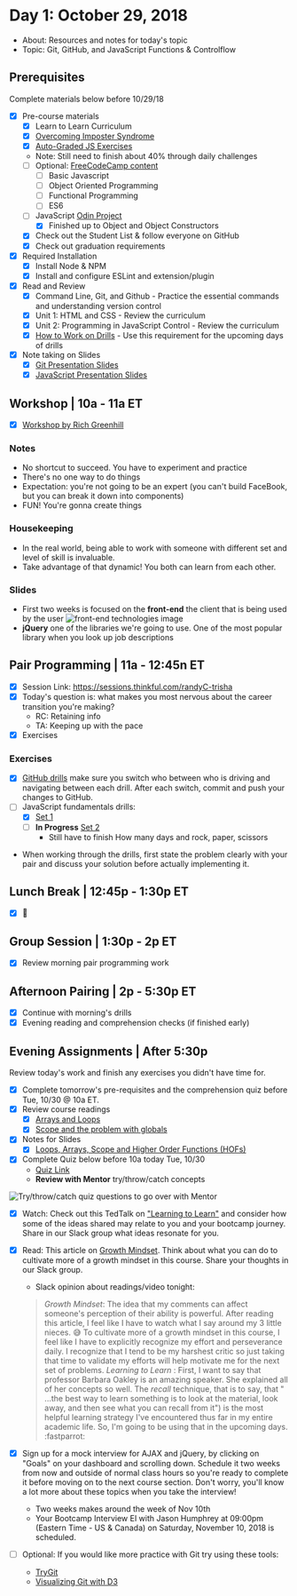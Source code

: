 # Day 1: October 29, 2018
* About: Resources and notes for today's topic
* Topic: Git, GitHub, and JavaScript Functions & Controlflow

## Prerequisites 
Complete materials below before 10/29/18
- [x] Pre-course materials
  - [x] Learn to Learn Curriculum
  - [x] [Overcoming Imposter Syndrome](https://medium.com/counter-intuition/overcoming-impostor-syndrome-bdae04e46ec5)
  - [x] [Auto-Graded JS Exercises](https://repl.it/community/classrooms/20690)
   * Note: Still need to finish about 40% through daily challenges
  - [ ] Optional: [FreeCodeCamp content](https://learn.freecodecamp.org/)
    - [ ] Basic Javascript
    - [ ] Object Oriented Programming
    - [ ] Functional Programming
    - [ ] ES6
  - [ ] JavaScript [Odin Project](https://www.theodinproject.com/courses/javascript)
    - [x] Finished up to Object and Object Constructors
  - [x] Check out the Student List & follow everyone on GitHub
  - [x] Check out graduation requirements
  
- [x] Required Installation
  - [x] Install Node & NPM
  - [x] Install and configure ESLint and extension/plugin
- [x] Read and Review
  - [x] Command Line, Git, and Github - Practice the essential commands and understanding version control
  - [x] Unit 1: HTML and CSS - Review the curriculum
  - [x] Unit 2: Programming in JavaScript Control - Review the curriculum
  - [x] [How to Work on Drills](https://gist.github.com/rich-at-thinkful/a36c50bc86afc31fed4113c8f1ece110) - Use this requirement for the upcoming days of drills
- [x] Note taking on Slides
  - [x] [Git Presentation Slides](https://thinkful.slides.com/thinkful/git-github-basics#/)
  - [x] [JavaScript Presentation Slides](https://thinkful.slides.com/thinkful/js-functions-conditionals#/)

## Workshop | 10a - 11a ET
- [x] [Workshop by Rich Greenhill](https://sessions.thinkful.com/ei26workshop)

### Notes
* No shortcut to succeed. You have to experiment and practice
* There's no one way to do things
* Expectation: you're not going to be an expert (you can't build FaceBook, but you can break it down into components)
* FUN! You're gonna create things 

### Housekeeping
* In the real world, being able to work with someone with different set and level of skill is invaluable.
* Take advantage of that dynamic! You both can learn from each other. 

### Slides 
* First two weeks is focused on the **front-end** the client that is being used by the user
![front-end technologies]() image
* **jQuery** one of the libraries we're going to use. One of the most popular library when you look up job descriptions


## Pair Programming | 11a - 12:45n ET
- [x] Session Link: https://sessions.thinkful.com/randyC-trisha
- [x] Today's question is: what makes you most nervous about the career transition you're making?
  * RC: Retaining info
  * TA: Keeping up with the pace
- [x] Exercises

### Exercises
- [x] [GitHub drills](https://github.com/rich-at-thinkful/ft-curric-gists/blob/master/fundamentals/git-github-drills.md) make sure you switch who between who is driving and navigating between each drill. After each switch, commit and push your changes to GitHub.
- [ ] JavaScript fundamentals drills:
  - [x] [Set 1](https://github.com/rich-at-thinkful/ft-curric-gists/blob/master/fundamentals/function-drills-1.md)
  - [ ] **In Progress** [Set 2](https://github.com/rich-at-thinkful/ft-curric-gists/blob/master/fundamentals/function-drills-2.md)
      * Still have to finish How many days and rock, paper, scissors
* When working through the drills, first state the problem clearly with your pair and discuss your solution before actually implementing it.

## Lunch Break | 12:45p - 1:30p ET
- [x] :ramen:

## Group Session | 1:30p - 2p ET
- [x] Review morning pair programming work

## Afternoon Pairing | 2p - 5:30p ET
- [x] Continue with morning's drills
- [x] Evening reading and comprehension checks (if finished early)

## Evening Assignments | After 5:30p
Review today's work and finish any exercises you didn't have time for.

- [x] Complete tomorrow's pre-requisites and the comprehension quiz before Tue, 10/30 @ 10a ET.
- [x] Review course readings
  - [x] [Arrays and Loops](https://courses.thinkful.com/web-dev-001v1/lesson/2.4)
  - [x] [Scope and the problem with globals](https://courses.thinkful.com/web-dev-001v1/lesson/2.5)
- [x] Notes for Slides
  - [x] [Loops, Arrays, Scope and Higher Order Functions (HOFs)](https://thinkful.slides.com/thinkful/loops-arrays-scope/#/)
- [x] Complete Quiz below before 10a today Tue, 10/30
    * [Quiz Link](https://docs.google.com/forms/d/e/1FAIpQLScleFOAUjZ-HxvTn_6e0VkmIYIE20WH4CSLL2A_ciRs3u13Yg/viewform)
    * **Review with Mentor** try/throw/catch concepts 
    
![Try/throw/catch quiz questions to go over with Mentor](try-throw-catch.png)

- [x] Watch: Check out this TedTalk on ["Learning to Learn"](https://www.youtube.com/watch?v=O96fE1E-rf8) and consider how some of the ideas shared may relate to you and your bootcamp journey. Share in our Slack group what ideas resonate for you.
- [x] Read: This article on [Growth Mindset](https://onedublin.org/2012/06/19/stanford-universitys-carol-dweck-on-the-growth-mindset-and-education/ ). Think about what you can do to cultivate more of a growth mindset in this course. Share your thoughts in our Slack group.
  * Slack opinion about readings/video tonight:
  > *Growth Mindset*: The idea that my comments can affect someone's perception of their ability is powerful. After reading this article, I feel like I have to watch what I say around my 3 little nieces. :sweat_smile: To cultivate more of a growth mindset in this course, I feel like I have to explicitly recognize my effort and perseverance daily. I recognize that I tend to be my harshest critic so just taking that time to validate my efforts will help motivate me for the next set of problems.
*Learning to Learn* :  First, I want to say that professor Barbara Oakley is an amazing speaker. She explained all of her concepts so well. The *recall* technique, that is to say, that " ...the best way to learn something is to look at the material, look away, and then see what you can recall from it") is the most helpful learning strategy I've encountered thus far in my entire academic life. So, I'm going to be using that in the upcoming days. :fastparrot:

- [x] Sign up for a mock interview for AJAX and jQuery, by clicking on "Goals" on your dashboard and scrolling down. Schedule it two weeks from now and outside of normal class hours so you're ready to complete it before moving on to the next course section. Don't worry, you'll know a lot more about these topics when you take the interview!
   * Two weeks makes around the week of Nov 10th
   * Your Bootcamp Interview EI with Jason Humphrey at 09:00pm (Eastern Time - US & Canada) on Saturday, November 10, 2018 is scheduled.

- [ ] Optional: If you would like more practice with Git try using these tools: 
   * [TryGit](https://try.github.io/levels/1/challenges/1)
   * [Visualizing Git with D3](https://onlywei.github.io/explain-git-with-d3/)
